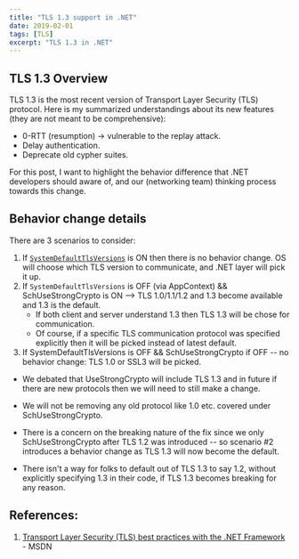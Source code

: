 ```yaml
---
title: "TLS 1.3 support in .NET"
date: 2019-02-01
tags: [TLS]
excerpt: "TLS 1.3 in .NET"
---
```


## TLS 1.3 Overview

TLS 1.3 is the most recent version of Transport Layer Security (TLS) protocol. Here is my summarized understandings about its new features (they are not meant to be comprehensive):
- 0-RTT (resumption) -> vulnerable to the replay attack.
- Delay authentication.
- Deprecate old cypher suites.

For this post, I want to highlight the behavior difference that .NET developers should aware of, and our (networking team) thinking process towards this change.

## Behavior change details

There are 3 scenarios to consider:
1. If [`SystemDefaultTlsVersions`](https://docs.microsoft.com/en-us/dotnet/framework/network-programming/tls) is ON then there is no behavior change. OS will choose which TLS version to communicate, and .NET layer will pick it up. 
2. If `SystemDefaultTlsVersions` is OFF (via AppContext) && SchUseStrongCrypto is ON --> TLS 1.0/1.1/1.2 and 1.3 become available and 1.3 is the default. 
    - If both client and server understand 1.3 then TLS 1.3 will be chose for communication. 
    - Of course, if a specific TLS communication protocol was specified explicitly then it will be picked instead of latest default. 
3. If SystemDefaultTlsVersions is OFF && SchUseStrongCrypto if OFF -- no behavior change: TLS 1.0 or SSL3 will be picked.


- We debated that UseStrongCrypto will include TLS 1.3 and in future if there are new protocols then we will need to still make a change. 
- We will not be removing any old protocol like 1.0 etc. covered under SchUseStrongCrypto.  
- There is a concern on the breaking nature of the fix since we only SchUseStrongCrypto after TLS 1.2 was introduced -- so scenario #2 introduces a behavior change as TLS 1.3 will now become the default.

- There isn't a way for folks to default out of TLS 1.3 to  say 1.2, without explicitly specifying 1.3 in their code, if TLS 1.3 becomes breaking for any reason. 

## References:

1. [Transport Layer Security (TLS) best practices with the .NET Framework](https://docs.microsoft.com/en-us/dotnet/framework/network-programming/tls) - MSDN
